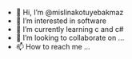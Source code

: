 - 👋 Hi, I’m @mislinakotuyebakmaz
- 👀 I’m interested in software
- 🌱 I’m currently learning c and c#
- 💞️ I’m looking to collaborate on ...
- 📫 How to reach me ...

<!---
mislinakotuyebakmaz/mislinakotuyebakmaz is a ✨ special ✨ repository because its `README.md` (this file) appears on your GitHub profile.
You can click the Preview link to take a look at your changes.
--->

